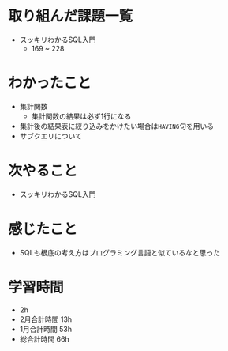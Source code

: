 # 取り組んだ課題一覧
- スッキリわかるSQL入門
  - 169 ~ 228
# わかったこと
- 集計関数
  - 集計関数の結果は必ず1行になる
- 集計後の結果表に絞り込みをかけたい場合は`HAVING`句を用いる
- サブクエリについて
# 次やること
- スッキリわかるSQL入門
# 感じたこと
- SQLも根底の考え方はプログラミング言語と似ているなと思った
# 学習時間
- 2h
- 2月合計時間 13h
- 1月合計時間 53h
- 総合計時間 66h